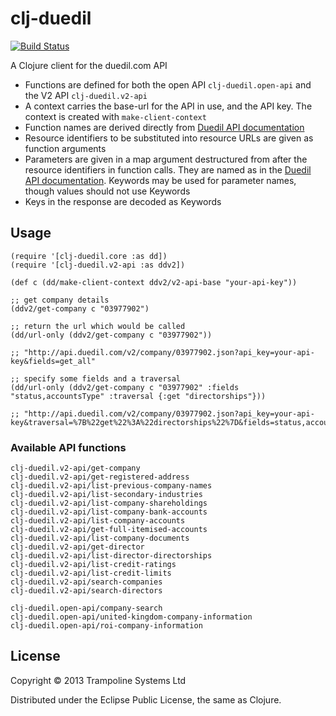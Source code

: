 # clj-duedil

[![Build Status](https://secure.travis-ci.org/trampoline/clj-duedil.png)](http://travis-ci.org/trampoline/clj-duedil)

A Clojure client for the duedil.com API

* Functions are defined for both the open API `clj-duedil.open-api` and the V2 API `clj-duedil.v2-api`
* A context carries the base-url for the API in use, and the API key. The context is created with `make-client-context`
* Function names are derived directly from [Duedil API documentation](http://developer.duedil.com/io-docs)
* Resource identifiers to be substituted into resource URLs are given as function arguments
* Parameters are given in a map argument destructured from after the resource identifiers in function calls.
  They are named as in the [Duedil API documentation](http://developer.duedil.com/io-docs). Keywords
  may be used for parameter names, though values should not use Keywords
* Keys in the response are decoded as Keywords

## Usage

    (require '[clj-duedil.core :as dd])
    (require '[clj-duedil.v2-api :as ddv2])

    (def c (dd/make-client-context ddv2/v2-api-base "your-api-key"))

    ;; get company details
    (ddv2/get-company c "03977902")

    ;; return the url which would be called
    (dd/url-only (ddv2/get-company c "03977902"))

    ;; "http://api.duedil.com/v2/company/03977902.json?api_key=your-api-key&fields=get_all"

    ;; specify some fields and a traversal
    (dd/url-only (ddv2/get-company c "03977902" :fields "status,accountsType" :traversal {:get "directorships"}))

    ;; "http://api.duedil.com/v2/company/03977902.json?api_key=your-api-key&traversal=%7B%22get%22%3A%22directorships%22%7D&fields=status,accountsType"

### Available API functions

    clj-duedil.v2-api/get-company
    clj-duedil.v2-api/get-registered-address
    clj-duedil.v2-api/list-previous-company-names
    clj-duedil.v2-api/list-secondary-industries
    clj-duedil.v2-api/list-company-shareholdings
    clj-duedil.v2-api/list-company-bank-accounts
    clj-duedil.v2-api/list-company-accounts
    clj-duedil.v2-api/get-full-itemised-accounts
    clj-duedil.v2-api/list-company-documents
    clj-duedil.v2-api/get-director
    clj-duedil.v2-api/list-director-directorships
    clj-duedil.v2-api/list-credit-ratings
    clj-duedil.v2-api/list-credit-limits
    clj-duedil.v2-api/search-companies
    clj-duedil.v2-api/search-directors

    clj-duedil.open-api/company-search
    clj-duedil.open-api/united-kingdom-company-information
    clj-duedil.open-api/roi-company-information

## License

Copyright © 2013 Trampoline Systems Ltd

Distributed under the Eclipse Public License, the same as Clojure.
